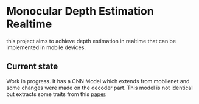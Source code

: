 # Monocular Depth Estimation Realtime

this project aims to achieve depth estimation in realtime that can be implemented in mobile devices.

## Current state

Work in progress. It has a CNN Model which extends from mobilenet and some changes were made on the decoder part. This model is not identical but extracts some traits from this [paper](https://people.cs.nctu.edu.tw/~walon/publications/chiu2020icpr.pdf).
